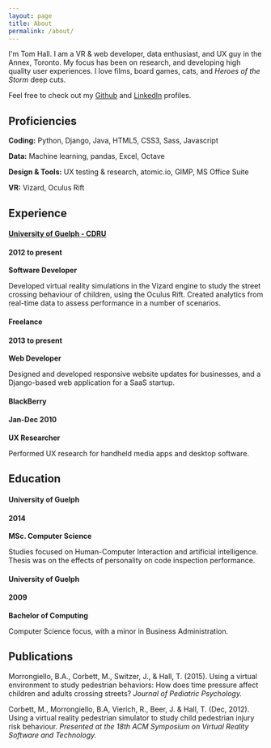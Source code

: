 ```yaml
---
layout: page
title: About
permalink: /about/
---
```

I'm Tom Hall. I am a VR & web developer, data enthusiast, and UX guy in the Annex, Toronto. My focus has been on research, and developing high quality user experiences. I love films, board games, cats, and *Heroes of the Storm* deep cuts.

Feel free to check out my [Github](https://github.com/tommyhall) and [LinkedIn](https://www.linkedin.com/in/tom-hall-55087288) profiles.

## Proficiencies
<div class="resume-content">
<p><strong>Coding:</strong> Python, Django, Java, HTML5, CSS3, Sass, Javascript</p>
<p><strong>Data:</strong> Machine learning, pandas, Excel, Octave</p>
<p><strong>Design & Tools:</strong> UX testing & research, atomic.io, GIMP, MS Office Suite</p>
<p><strong>VR:</strong> Vizard, Oculus Rift</p>
</div>

## Experience
<div class="resume-content">
<h4 class="resume-title align-left"><a href="https://cdru.psychology.uoguelph.ca/cdru">University of Guelph - CDRU</a></h4> 
<h4 class="align-right">2012 to present</h4>
<div class="clearfix"></div>
<strong>Software Developer</strong>
<p>Developed virtual reality simulations in the Vizard engine to study the street crossing behaviour of children, using the Oculus Rift. Created analytics from real-time data to assess performance in a number of scenarios.</p>
<h4 class="resume-title align-left">Freelance</h4>
<h4 class="align-right">2013 to present</h4>
<div class="clearfix"></div>
<strong>Web Developer</strong>
<p>Designed and developed responsive website updates for businesses, and a Django-based web application for a SaaS startup.</p>
<h4 class="resume-title align-left">BlackBerry</h4>
<h4 class="align-right">Jan-Dec 2010</h4>
<div class="clearfix"></div>
<strong>UX Researcher</strong>
<p>Performed UX research for handheld media apps and desktop software.</p>
</div>

## Education
<div class="resume-content">
<h4 class="resume-title align-left">University of Guelph</h4>
<h4 class="align-right">2014</h4>
<div class="clearfix"></div>
<strong>MSc. Computer Science</strong>
<p>Studies focused on Human-Computer Interaction and artificial intelligence. Thesis was on the effects of personality on code inspection performance.</p>
<h4 class="resume-title align-left">University of Guelph</h4>
<h4 class="align-right">2009</h4>
<div class="clearfix"></div>
<strong>Bachelor of Computing</strong>
<p>Computer Science focus, with a minor in Business Administration.</p>
</div>

## Publications
<div class="resume-content">
<p>Morrongiello, B.A., Corbett, M., Switzer, J., & Hall, T. (2015). Using a virtual environment to study pedestrian behaviors: How does time pressure affect children and adults crossing streets? <em>Journal of Pediatric Psychology.</em></p>
<p>Corbett, M., Morrongiello, B.A, Vierich, R., Beer, J. & Hall, T. (Dec, 2012). Using a virtual reality pedestrian simulator to study child pedestrian injury risk behaviour. <em>Presented at the 18th ACM Symposium on Virtual Reality Software and Technology.</em></p>
</div>
